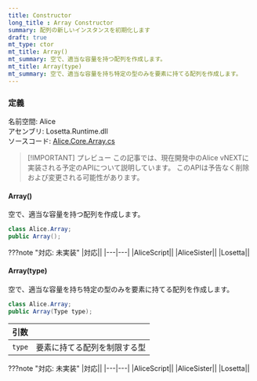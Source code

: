 ```yaml
---
title: Constructor
long_title : Array Constructor
summary: 配列の新しいインスタンスを初期化します
draft: true
mt_type: ctor
mt_title: Array()
mt_summary: 空で、適当な容量を持つ配列を作成します。
mt_title: Array(type)
mt_summary: 空で、適当な容量を持ち特定の型のみを要素に持てる配列を作成します。
---
```


### 定義
名前空間: Alice<br/>
アセンブリ: Losetta.Runtime.dll<br/>
ソースコード: [Alice.Core.Array.cs](https://github.com/WSOFT-Project/Losetta/blob/master/Losetta.Runtime/Core/Extension/Alice.Core.Array.cs)

> [!IMPORTANT] プレビュー
> この記事では、現在開発中のAlice vNEXTに実装される予定のAPIについて説明しています。
> このAPIは予告なく削除および変更される可能性があります。

#### Array()

空で、適当な容量を持つ配列を作成します。

```cs title="AliceScript"
class Alice.Array;
public Array();
```

???note "対応: 未実装"
    |対応||
    |---|---|
    |AliceScript||
    |AliceSister||
    |Losetta||

#### Array(type)

空で、適当な容量を持ち特定の型のみを要素に持てる配列を作成します。

```cs title="AliceScript"
class Alice.Array;
public Array(Type type);
```

|引数| |
|-|-|
|`type`|要素に持てる配列を制限する型|

???note "対応: 未実装"
    |対応||
    |---|---|
    |AliceScript||
    |AliceSister||
    |Losetta||
